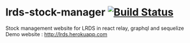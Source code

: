 # lrds-stock-manager [![Build Status](https://travis-ci.org/muskacirca/lrds-stock-manager.svg?branch=master)](https://travis-ci.org/muskacirca/lrds-stock-manager)

Stock management website for LRDS in react relay, graphql and sequelize
Demo website : http://lrds.herokuapp.com
